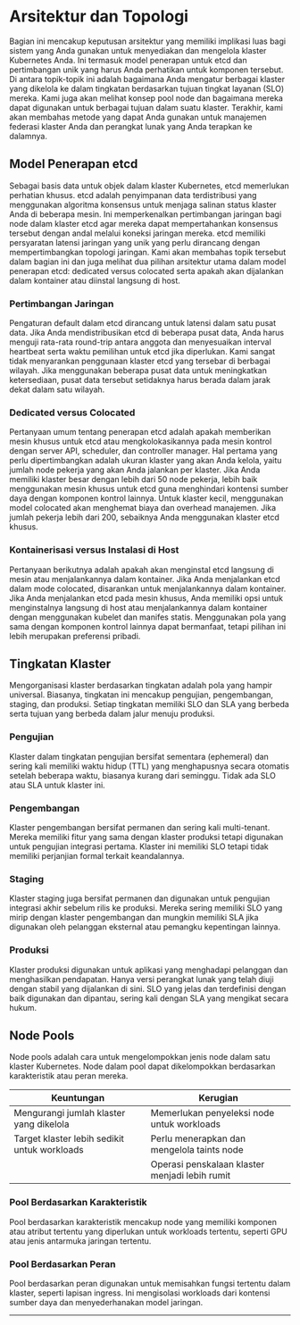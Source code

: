 # Arsitektur dan Topologi

Bagian ini mencakup keputusan arsitektur yang memiliki implikasi luas bagi sistem yang Anda gunakan untuk menyediakan dan mengelola klaster Kubernetes Anda. Ini termasuk model penerapan untuk etcd dan pertimbangan unik yang harus Anda perhatikan untuk komponen tersebut. Di antara topik-topik ini adalah bagaimana Anda mengatur berbagai klaster yang dikelola ke dalam tingkatan berdasarkan tujuan tingkat layanan (SLO) mereka. Kami juga akan melihat konsep pool node dan bagaimana mereka dapat digunakan untuk berbagai tujuan dalam suatu klaster. Terakhir, kami akan membahas metode yang dapat Anda gunakan untuk manajemen federasi klaster Anda dan perangkat lunak yang Anda terapkan ke dalamnya.

## Model Penerapan etcd
Sebagai basis data untuk objek dalam klaster Kubernetes, etcd memerlukan perhatian khusus. etcd adalah penyimpanan data terdistribusi yang menggunakan algoritma konsensus untuk menjaga salinan status klaster Anda di beberapa mesin. Ini memperkenalkan pertimbangan jaringan bagi node dalam klaster etcd agar mereka dapat mempertahankan konsensus tersebut dengan andal melalui koneksi jaringan mereka. etcd memiliki persyaratan latensi jaringan yang unik yang perlu dirancang dengan mempertimbangkan topologi jaringan. Kami akan membahas topik tersebut dalam bagian ini dan juga melihat dua pilihan arsitektur utama dalam model penerapan etcd: dedicated versus colocated serta apakah akan dijalankan dalam kontainer atau diinstal langsung di host.

### Pertimbangan Jaringan
Pengaturan default dalam etcd dirancang untuk latensi dalam satu pusat data. Jika Anda mendistribusikan etcd di beberapa pusat data, Anda harus menguji rata-rata round-trip antara anggota dan menyesuaikan interval heartbeat serta waktu pemilihan untuk etcd jika diperlukan. Kami sangat tidak menyarankan penggunaan klaster etcd yang tersebar di berbagai wilayah. Jika menggunakan beberapa pusat data untuk meningkatkan ketersediaan, pusat data tersebut setidaknya harus berada dalam jarak dekat dalam satu wilayah.

### Dedicated versus Colocated
Pertanyaan umum tentang penerapan etcd adalah apakah memberikan mesin khusus untuk etcd atau mengkolokasikannya pada mesin kontrol dengan server API, scheduler, dan controller manager. Hal pertama yang perlu dipertimbangkan adalah ukuran klaster yang akan Anda kelola, yaitu jumlah node pekerja yang akan Anda jalankan per klaster. Jika Anda memiliki klaster besar dengan lebih dari 50 node pekerja, lebih baik menggunakan mesin khusus untuk etcd guna menghindari kontensi sumber daya dengan komponen kontrol lainnya. Untuk klaster kecil, menggunakan model colocated akan menghemat biaya dan overhead manajemen. Jika jumlah pekerja lebih dari 200, sebaiknya Anda menggunakan klaster etcd khusus.

### Kontainerisasi versus Instalasi di Host
Pertanyaan berikutnya adalah apakah akan menginstal etcd langsung di mesin atau menjalankannya dalam kontainer. Jika Anda menjalankan etcd dalam mode colocated, disarankan untuk menjalankannya dalam kontainer. Jika Anda menjalankan etcd pada mesin khusus, Anda memiliki opsi untuk menginstalnya langsung di host atau menjalankannya dalam kontainer dengan menggunakan kubelet dan manifes statis. Menggunakan pola yang sama dengan komponen kontrol lainnya dapat bermanfaat, tetapi pilihan ini lebih merupakan preferensi pribadi.

## Tingkatan Klaster
Mengorganisasi klaster berdasarkan tingkatan adalah pola yang hampir universal. Biasanya, tingkatan ini mencakup pengujian, pengembangan, staging, dan produksi. Setiap tingkatan memiliki SLO dan SLA yang berbeda serta tujuan yang berbeda dalam jalur menuju produksi.

### Pengujian
Klaster dalam tingkatan pengujian bersifat sementara (ephemeral) dan sering kali memiliki waktu hidup (TTL) yang menghapusnya secara otomatis setelah beberapa waktu, biasanya kurang dari seminggu. Tidak ada SLO atau SLA untuk klaster ini.

### Pengembangan
Klaster pengembangan bersifat permanen dan sering kali multi-tenant. Mereka memiliki fitur yang sama dengan klaster produksi tetapi digunakan untuk pengujian integrasi pertama. Klaster ini memiliki SLO tetapi tidak memiliki perjanjian formal terkait keandalannya.

### Staging
Klaster staging juga bersifat permanen dan digunakan untuk pengujian integrasi akhir sebelum rilis ke produksi. Mereka sering memiliki SLO yang mirip dengan klaster pengembangan dan mungkin memiliki SLA jika digunakan oleh pelanggan eksternal atau pemangku kepentingan lainnya.

### Produksi
Klaster produksi digunakan untuk aplikasi yang menghadapi pelanggan dan menghasilkan pendapatan. Hanya versi perangkat lunak yang telah diuji dengan stabil yang dijalankan di sini. SLO yang jelas dan terdefinisi dengan baik digunakan dan dipantau, sering kali dengan SLA yang mengikat secara hukum.

## Node Pools
Node pools adalah cara untuk mengelompokkan jenis node dalam satu klaster Kubernetes. Node dalam pool dapat dikelompokkan berdasarkan karakteristik atau peran mereka.

| Keuntungan | Kerugian |
|------------|----------|
| Mengurangi jumlah klaster yang dikelola | Memerlukan penyeleksi node untuk workloads |
| Target klaster lebih sedikit untuk workloads | Perlu menerapkan dan mengelola taints node |
| | Operasi penskalaan klaster menjadi lebih rumit |

### Pool Berdasarkan Karakteristik
Pool berdasarkan karakteristik mencakup node yang memiliki komponen atau atribut tertentu yang diperlukan untuk workloads tertentu, seperti GPU atau jenis antarmuka jaringan tertentu.

### Pool Berdasarkan Peran
Pool berdasarkan peran digunakan untuk memisahkan fungsi tertentu dalam klaster, seperti lapisan ingress. Ini mengisolasi workloads dari kontensi sumber daya dan menyederhanakan model jaringan.

---
